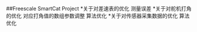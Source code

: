 ##Freescale SmartCat Project
*关于对差速表的优化
	测量误差
*关于对舵机打角的优化
	对应打角值的数组参数调整
	算法优化
*关于对传感器采集数据的优化
	算法优化
	

